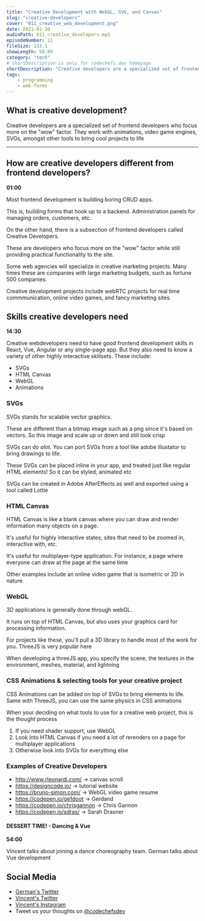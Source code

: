 ```yaml
---
title: "Creative Development with WebGL, SVG, and Canvas"
slug: "creative-developers"
cover: "011_creative_web_development.png"
date: 2021-01-30
audioPath: 011_creative_developers.mp3
episodeNumber: 11
fileSize: 133.1
showLength: 58:09
category: "tech"
# shortDescription is only for codechefs.dev homepage
shortDescription: "Creative developers are a specialized set of frontend developers who focus more on the 'wow' factor. They work with animations, video game engines, SVGs, amongst other tools to bring cool projects to life"
tags:
    - programming
    - web-forms
---
```


## What is creative development?

Creative developers are a specialized set of frontend developers who focus more on the "wow" factor. They work with animations, video game engines, SVGs, amongst other tools to bring cool projects to life

<hr>

## How are creative developers different from frontend developers?

**01:00**

Most frontend development is building boring CRUD apps. 

This is, building forms that hook up to a backend. Administration panels for managing orders, customers, etc. 

On the other hand, there is a subsection of frontend developers called Creative Developers. 

These are developers who focus more on the "wow" factor while still providing practical functionality to the site. 

Some web agencies will specialize in creative marketing projects. Many times these are companies with large marketing budgets, such as fortune 500 companies.

Creative development projects include webRTC projects for real time commmunication, online video games, and fancy marketing sites.

## Skills creative developers need

**14:30**

Creative webdevelopers need to have good frontend development skills in React, Vue, Angular or any single-page app. But they also need to know a variety of other highly interactive skillsets. These include:

- SVGs
- HTML Canvas
- WebGL
- Animations

### SVGs

SVGs stands for scalable vector graphics. 

These are different than a bitmap image such as a png since it's based on vectors. So this image and scale up or down and still look crisp

SVGs can do *alot*. You can port SVGs from a tool like adobe illustator to bring drawings to life. 

These SVGs can be placed inline in your app, and treated just like regular HTML elements! So it can be styled, animated etc

SVGs can be created in Adobe AfterEffects as well and exported using a tool called Lottie

### HTML Canvas

HTML Canvas is like a blank canvas where you can draw and render information many objects on a page. 

It's useful for highly interactive states, sites that need to be zoomed in, interactive with, etc.

It's useful for multiplayer-type application. For instance, a page where everyone can draw at the page at the same time

Other examples include an online video game that is isometric or 2D in nature

### WebGL

3D applications is generally done through webGL.

It runs on top of HTML Canvas, but also uses your graphics card for processing information.
 
For projects like these, you'll pull a 3D library to handle most of the work for you. ThreeJS is very popular here

When developing a threeJS app, you specify the scene, the textures in the environment, meshes, material, and lightning

### CSS Animations & selecting tools for your creative project

CSS Animations can be added on top of SVGs to bring elements to life. Same with ThreeJS, you can use the same physics in CSS animations

When your deciding on what tools to use for a creative web project, this is the thought process

1. If you need shader support, use WebGL
2. Look into HTML Canvas if you need a lot of rerenders on a page for multiplayer applications
3. Otherwise look into SVGs for everything else

### Examples of Creative Developers

- http://www.rleonardi.com/ -> canvas scroll 
- https://designcode.io/ -> tutorial website
- https://bruno-simon.com/ -> WebGL video game resume
- https://codepen.io/ge1doot -> Gerdand
- https://codepen.io/chrisgannon -> Chris Gannon
- https://codepen.io/sdras/ -> Sarah Drasner

#### DESSERT TIME! - Dancing & Vue

**54:00**

Vincent talks about joining a dance choreography team. German talks about Vue development

## Social Media

- [German's Twitter](https://twitter.com/germangamgon)
- [Vincent's Twitter](https://twitter.com/vincentntang)
- [Vincent's Instagram](https://instagram.com/vincentntang)
- Tweet us your thoughts on [@codechefsdev](https://twitter.com/codechefsdev)

